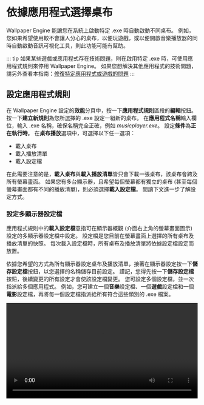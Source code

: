 # 依據應用程式選擇桌布

Wallpaper Engine 能讓您在系統上啟動特定 .exe 時自動啟動不同桌布。 例如，您如果希望使用較不會讓人分心的桌布，以便玩遊戲，或以便開啟音樂播放器的同時自動啟動音訊可視化工具，則此功能可能有幫助。

::: tip
如果某些遊戲或應用程式存在技術問題，則在啟用特定 .exe 時，可使用應用程式規則來停用 Wallpaper Engine。 如果您想解決其他應用程式的技術問題，請另外查看本指南：[修復特定應用程式或遊戲的問題](/functionality/applicationrules.html)
:::

## 設定應用程式規則

在 Wallpaper Engine 設定的**效能**分頁中，按一下**應用程式規則**區段的**編輯**按鈕。 按一下**建立新規則**為您所選擇的 .exe 設定一組新的桌布。 在**應用程式名稱**輸入欄位，輸入 .exe 名稱，確保名稱完全正確，例如 *musicplayer.exe*。 設定**條件**為**正在執行時**。 在**桌布播放**選項中，可選擇以下任一選項：

* 載入桌布
* 載入播放清單
* 載入設定檔

在此需要注意的是，**載入桌布**與**載入播放清單**皆只會下載一張桌布，該桌布會跨及所有螢幕畫面。 如果您有多台顯示器，且希望每個螢幕都有獨立的桌布 (甚至每個螢幕畫面都有不同的播放清單)，則必須選擇**載入設定檔**。 閱讀下文進一步了解設定方式。

### 設定多顯示器設定檔

應用程式規則中的**載入設定檔**意指可在顯示器概觀 (介面右上角的螢幕畫面圖示) 設定的多顯示器設定檔中設定。 設定檔是您目前在螢幕畫面上選擇的所有桌布及播放清單的快照。 每次載入設定檔時，所有桌布及播放清單將依據設定檔設定而放置。

依據您希望的方式為所有顯示器設定桌布及播放清單，接著在顯示器設定按一下**儲存設定檔**按鈕，以您選擇的名稱儲存目前設定。 謹記，您得先按一下**儲存設定檔**按鈕，後續變更的所有設定才會使該設定檔變更。 您可設定多個設定檔，並一次指派給多個應用程式。 例如，您可建立一個**音樂**設定檔、一個**遊戲**設定檔和一個**電影**設定檔，再將每一個設定檔指派給所有符合這些類別的 .exe 檔案。

<video width="100%" controls autplay loop>
  <source src="/videos/apprules.mp4" type="video/mp4">
  您的瀏覽器不支援影片標籤。
</video>